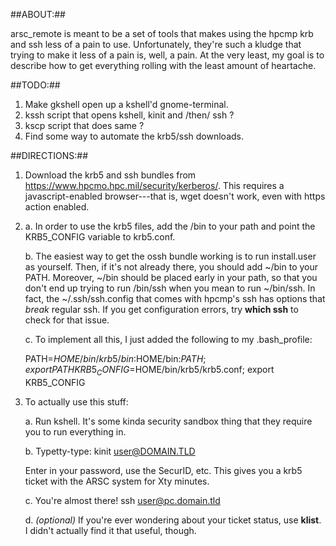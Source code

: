 ##ABOUT:##

arsc_remote is meant to be a set of tools that makes using the hpcmp krb and 
ssh less of a pain to use.  Unfortunately, they're such a kludge that trying
to make it less of a pain is, well, a pain. At the very least, my goal is to
describe how to get everything rolling with the least amount of heartache.

##TODO:##

1. Make gkshell open up a kshell'd gnome-terminal.
2. kssh script that opens kshell, kinit and /then/ ssh ?
3. kscp script that does same ?
4. Find some way to automate the krb5/ssh downloads.

##DIRECTIONS:##

1. Download the krb5 and ssh bundles from 
<https://www.hpcmo.hpc.mil/security/kerberos/>. This requires a 
javascript-enabled browser---that is, wget doesn't work, even with https action
enabled.

2. 
    a. In order to use the krb5 files, add the /bin to your path and point the
    KRB5_CONFIG variable to krb5.conf.  

    b. The easiest way to get the ossh bundle working is to run install.user as
    yourself. Then, if it's not already there, you should add ~/bin to your 
    PATH. Moreover, ~/bin should be placed early in your path, so that you 
    don't end up trying to run /bin/ssh when you mean to run ~/bin/ssh.
    In fact, the ~/.ssh/ssh.config that comes with hpcmp's ssh has options that 
    *break* regular ssh. If you get configuration errors, try **which ssh** to
    check for that issue.

    c. To implement all this, I just added the following to my .bash_profile:

    PATH=$HOME/bin/krb5/bin:$HOME/bin:$PATH; export PATH
    KRB5_CONFIG=$HOME/bin/krb5/krb5.conf; export KRB5_CONFIG

3. To actually use this stuff:

    a. Run kshell. It's some kinda security sandbox thing that they require you
    to run everything in.

    b. Typetty-type:
        kinit user@DOMAIN.TLD

    Enter in your password, use the SecurID, etc. This gives you a krb5 
    ticket with the ARSC system for Xty minutes.

    c. You're almost there!
        ssh user@pc.domain.tld

    d. *(optional)* If you're ever wondering about your ticket status, use 
    **klist**. I didn't actually find it that useful, though.

